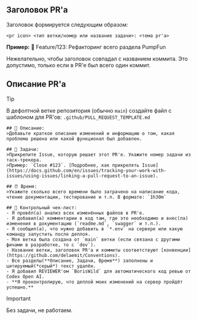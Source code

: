 ## Заголовок PR'a
Заголовок формируется следующим образом:
```
<pr icon> <тип ветки/номер или название задачи>: <тема pr'a>
```
**Пример:** 🔀 Feature/123: Рефакторинг всего раздела PumpFun

Нежелательно, чтобы заголовок совпадал с названием коммита. Это допустимо, только если в PR'e был всего один коммит.



## Описание PR'a

>[!TIP]
>В дефолтной ветке репозитория (обычно `main`) создайте файл с шаблоном для PR'ов:
`.github/PULL_REQUEST_TEMPLATE.md`

```
## 📝 Описание:
>Добавьте краткое описание изменений и информацию о том, какая проблема решена или какой функционал был добавлен.

## 📂 Задачи: 
>Прикрепите Issue, которую решает этот PR'e. Укажите номер задачи из таск-трекера.
>Пример: `Close #123`. [Подробнее, как прикрелять Issue](https://docs.github.com/en/issues/tracking-your-work-with-issues/using-issues/linking-a-pull-request-to-an-issue). 

## ⏰ Время: 
>Укажите сколько всего времени было затрачено на написание кода, чтение документации, тестирование и т.п. В формате: `1h30m`

## 🥇 Контрольный чек-лист:
- Я провёл(а) анализ всех изменённых файлов в PR'e.
- Я добавил(а) комментарии в код там, где это необходимо и внес(ла) изменения в документацию (`readme.md`, `swagger` и т.п.).
- Я сообщил(а), что нужно добавить в `*.env` на сервере или какую команду запустить после деплоя.
- Моя ветка была создана от `main` ветки (если связана с другими фичами в разработке, то с `dev`).
- Название ветки, заголовок PR'a и коммиты соответствуют [конвенции](https://github.com/delaemit/Conventions).
- Все разделы(**Описание, Задачи, Время**) заполнены и цитируемый(*серый*) текст удалён.
- Я добавил REVIEWER'ом `BorisWild` для автоматического код ревью от Codex Open AI.
- **Я проконтролирую, что деплой моих изменений на сервер пройдёт успешно.**
```

>[!IMPORTANT]
>Без задачи, не работаем.




